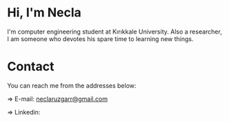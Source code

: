 # Hi, I'm Necla

I'm computer engineering student at Kırıkkale University. Also a researcher, I am someone who devotes his spare time to learning new things.

# Contact

You can reach me from the addresses below:

=> E-mail: neclaruzgarr@gmail.com

=> Linkedin:
